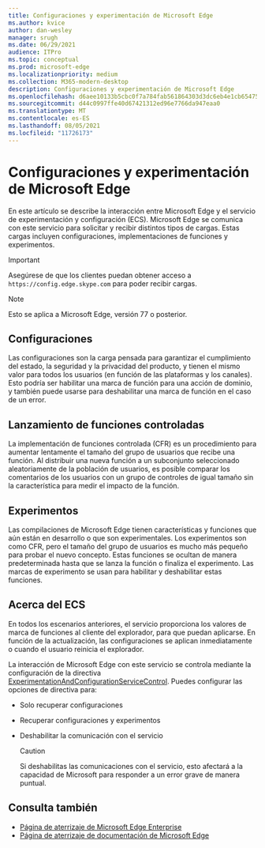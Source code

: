 ```yaml
---
title: Configuraciones y experimentación de Microsoft Edge
ms.author: kvice
author: dan-wesley
manager: srugh
ms.date: 06/29/2021
audience: ITPro
ms.topic: conceptual
ms.prod: microsoft-edge
ms.localizationpriority: medium
ms.collection: M365-modern-desktop
description: Configuraciones y experimentación de Microsoft Edge
ms.openlocfilehash: d6aee10133b5cbc0f7a784fab561864303d3dc6eb4e1cb6547562b9e6107961a
ms.sourcegitcommit: d44c0997ffe40d67421312ed96e7766da947eaa0
ms.translationtype: MT
ms.contentlocale: es-ES
ms.lasthandoff: 08/05/2021
ms.locfileid: "11726173"
---
```

# <a name="microsoft-edge-configurations-and-experimentation"></a>Configuraciones y experimentación de Microsoft Edge

En este artículo se describe la interacción entre Microsoft Edge y el servicio de experimentación y configuración (ECS). Microsoft Edge se comunica con este servicio para solicitar y recibir distintos tipos de cargas. Estas cargas incluyen configuraciones, implementaciones de funciones y experimentos.

> [!IMPORTANT]
> Asegúrese de que los clientes puedan obtener acceso a `https://config.edge.skype.com` para poder recibir cargas.

> [!NOTE]
> Esto se aplica a Microsoft Edge, versión 77 o posterior.

## <a name="configurations"></a>Configuraciones

Las configuraciones son la carga pensada para garantizar el cumplimiento del estado, la seguridad y la privacidad del producto, y tienen el mismo valor para todos los usuarios (en función de las plataformas y los canales). Esto podría ser habilitar una marca de función para una acción de dominio, y también puede usarse para deshabilitar una marca de función en el caso de un error.

## <a name="controlled-feature-rollout"></a>Lanzamiento de funciones controladas

La implementación de funciones controlada (CFR) es un procedimiento para aumentar lentamente el tamaño del grupo de usuarios que recibe una función. Al distribuir una nueva función a un subconjunto seleccionado aleatoriamente de la población de usuarios, es posible comparar los comentarios de los usuarios con un grupo de controles de igual tamaño sin la característica para medir el impacto de la función.

## <a name="experiments"></a>Experimentos

Las compilaciones de Microsoft Edge tienen características y funciones que aún están en desarrollo o que son experimentales. Los experimentos son como CFR, pero el tamaño del grupo de usuarios es mucho más pequeño para probar el nuevo concepto. Estas funciones se ocultan de manera predeterminada hasta que se lanza la función o finaliza el experimento. Las marcas de experimento se usan para habilitar y deshabilitar estas funciones.

## <a name="about-the-ecs"></a>Acerca del ECS

En todos los escenarios anteriores, el servicio proporciona los valores de marca de funciones al cliente del explorador, para que puedan aplicarse. En función de la actualización, las configuraciones se aplican inmediatamente o cuando el usuario reinicia el explorador.

La interacción de Microsoft Edge con este servicio se controla mediante la configuración de la directiva [ExperimentationAndConfigurationServiceControl](./microsoft-edge-policies.md#experimentationandconfigurationservicecontrol). Puedes configurar las opciones de directiva para:

- Solo recuperar configuraciones
- Recuperar configuraciones y experimentos
- Deshabilitar la comunicación con el servicio

  > [!CAUTION]
  > Si deshabilitas las comunicaciones con el servicio, esto afectará a la capacidad de Microsoft para responder a un error grave de manera puntual.

## <a name="see-also"></a>Consulta también

- [Página de aterrizaje de Microsoft Edge Enterprise](https://www.microsoftedgeinsider.com/enterprise)
- [Página de aterrizaje de documentación de Microsoft Edge](./index.yml)
